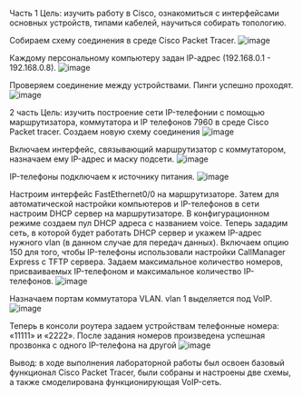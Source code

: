 Часть 1
Цель: изучить работу в Cisco, ознакомиться с интерфейсами основных устройств, типами кабелей, научиться собирать топологию.

Собираем схему соединения в среде Cisco Packet Tracer.
![image](https://user-images.githubusercontent.com/58992611/231841631-79d3e91e-0a6b-476a-979c-706e1aa38204.png)

Каждому персональному компьютеру задан IP-aдрес (192.168.0.1 - 192.168.0.8).
![image](https://user-images.githubusercontent.com/58992611/231841700-2abe17be-ef04-4c41-88b9-333c6d855e8c.png)

Проверяем соединение между устройствами. Пинги успешно проходят.
![image](https://user-images.githubusercontent.com/58992611/231841759-1b3eadcf-d412-4e30-a855-9e50f48577d6.png)

2 часть
Цель: изучить построение сети IP-телефонии с помощью маршрутизатора, коммутатора и IP телефонов 7960 в среде Cisco Packet tracer.
Создаем новую схему соединения
![image](https://user-images.githubusercontent.com/58992611/231841812-811e1f7f-c784-495e-b7ad-6ead180208e3.png)

Включаем интерфейс, связывающий маршрутизатор с коммутатором, назначаем ему IP-адрес и маску подсети.
![image](https://user-images.githubusercontent.com/58992611/231841866-edcf71bf-be9a-4e93-933e-a69402256eef.png)

IP-телефоны подключаем к источнику питания.
![image](https://user-images.githubusercontent.com/58992611/231841939-d17752bd-81bb-4949-b305-ab8da32d26ac.png)

Настроим интерфейс FastEthernet0/0 на маршрутизаторе. Затем для автоматической настройки компьютеров и IP-телефонов в сети настроим DHCP сервер на маршрутизаторе. В конфигурационном режиме создаем пул DHCP адреса с названием voice. Теперь зададим сеть, в которой будет работать DHCP сервер и укажем IP-адрес нужного vlan (в данном случае для передач данных). Включаем опцию 150 для того, чтобы IP-телефоны использовали настройки CallManager Express с TFTP сервера.
Задаем максимальное количество номеров, присваиваемых IP-телефоном и максимальное количество IP-телефонов.
![image](https://user-images.githubusercontent.com/58992611/231842001-525d48a8-f8d8-4042-9ed0-589a745eb720.png)

Назначаем портам коммутатора VLAN. vlan 1 выделяется под VoIP.
![image](https://user-images.githubusercontent.com/58992611/231842051-21071d61-1bb3-4b5f-8261-962a893d2d8e.png)

Теперь в консоли роутера задаем устройствам телефонные номера: «11111» и «2222». После задания номеров произведена успешная прозвонка с одного IP-телефона на другой
![image](https://user-images.githubusercontent.com/58992611/231842094-bd2bcb5d-e1b0-4dbd-a864-d2489b2ee445.png)

Вывод: в ходе выполнения лабораторной работы был освоен базовый функционал Cisco Packet Tracer, были собраны и настроены две схемы, а также смоделирована функционирующая VoIP-сеть.
